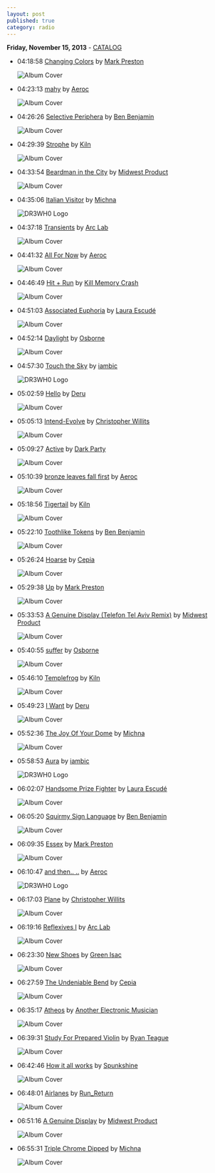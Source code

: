 ```yaml
---
layout: post
published: true
category: radio
---
```


**Friday, November 15, 2013** - [CATALOG](/2013/11/15/aeroc-radio-catalog)

*   04:18:58  [Changing Colors](http://goo.gl/G1KYt7) by [Mark Preston](http://www.last.fm/music/Mark+Preston)

    ![Album Cover](http://userserve-ak.last.fm/serve/174s/51149285.jpg "Nature & Design")

*   04:23:13  [mahy](http://goo.gl/7Lbjh5) by [Aeroc](http://www.last.fm/music/Aeroc)

    ![Album Cover](http://userserve-ak.last.fm/serve/174s/63977817.png "Viscous Solid")

*   04:26:26  [Selective Periphera](http://goo.gl/cvzcRE) by [Ben Benjamin](http://www.last.fm/music/Ben+Benjamin)

    ![Album Cover](http://userserve-ak.last.fm/serve/174s/32955947.jpg "The Many Moods of Ben Benjamin Vol. 1")

*   04:29:39  [Strophe](http://goo.gl/ivOIAP) by [Kiln](http://www.last.fm/music/Kiln)

    ![Album Cover](http://userserve-ak.last.fm/serve/174s/66915146.jpg "Thermals : Sonic-carousels, Tonesheets, Loopstrata, and Slo-wave Microsymphonies")

*   04:33:54  [Beardman in the City](http://goo.gl/7lpe9U) by [Midwest Product](http://www.last.fm/music/Midwest+Product)

    ![Album Cover](http://userserve-ak.last.fm/serve/174s/15812351.jpg "Specifics")

*   04:35:06  [Italian Visitor](http://goo.gl/egC5GX) by [Michna](http://www.last.fm/music/Michna)

    ![DR3WH0 Logo](https://dl.dropboxusercontent.com/u/8239797/DR3WH0.png "DR3WH0 RadioBlog")

*   04:37:18  [Transients](http://goo.gl/gY1CCG) by [Arc Lab](http://www.last.fm/music/Arc+Lab)

    ![Album Cover](http://userserve-ak.last.fm/serve/174s/54630053.jpg "The Goodbye Radio")

*   04:41:32  [All For Now](http://goo.gl/8bMvYW) by [Aeroc](http://www.last.fm/music/Aeroc)

    ![Album Cover](http://userserve-ak.last.fm/serve/174s/71985742.jpg "R+B=?")

*   04:46:49  [Hit + Run](http://goo.gl/sEUZ4m) by [Kill Memory Crash](http://www.last.fm/music/Kill+Memory+Crash)

    ![Album Cover](http://userserve-ak.last.fm/serve/174s/33109953.jpg "Ghostly Swim")

*   04:51:03  [Associated Euphoria](http://goo.gl/4QxHXp) by [Laura Escudé](http://www.last.fm/music/Laura+Escudé)

    ![Album Cover](http://userserve-ak.last.fm/serve/174s/47216697.jpg "Pororoca")

*   04:52:14  [Daylight](http://goo.gl/xgTNsW) by [Osborne](http://www.last.fm/music/Osborne)

    ![Album Cover](http://cdn.last.fm/flatness/catalogue/noimage/2/default_album_medium.png "Spectral Sound Vol. 1")

*   04:57:30  [Touch the Sky](http://goo.gl/ZNJ4nV) by [iambic](http://www.last.fm/music/iambic)

    ![DR3WH0 Logo](https://dl.dropboxusercontent.com/u/8239797/DR3WH0.png "DR3WH0 RadioBlog")

*   05:02:59  [Hello](http://goo.gl/rgHq2H) by [Deru](http://www.last.fm/music/Deru)

    ![Album Cover](http://userserve-ak.last.fm/serve/174s/62506065.jpg "Say Goodbye To Useless")

*   05:05:13  [Intend-Evolve](http://goo.gl/CnxW6J) by [Christopher Willits](http://www.last.fm/music/Christopher+Willits)

    ![Album Cover](http://userserve-ak.last.fm/serve/174s/60675221.jpg "Tiger Flower Circle Sun")

*   05:09:27  [Active](http://goo.gl/U7TZOj) by [Dark Party](http://www.last.fm/music/Dark+Party)

    ![Album Cover](http://userserve-ak.last.fm/serve/174s/33109953.jpg "Ghostly Swim")

*   05:10:39  [bronze leaves fall first](http://goo.gl/ibJ5eT) by [Aeroc](http://www.last.fm/music/Aeroc)

    ![Album Cover](http://userserve-ak.last.fm/serve/174s/63977817.png "Viscous Solid")

*   05:18:56  [Tigertail](http://goo.gl/2JYOgO) by [Kiln](http://www.last.fm/music/Kiln)

    ![Album Cover](http://userserve-ak.last.fm/serve/174s/32954301.jpg "Dusker")

*   05:22:10  [Toothlike Tokens](http://goo.gl/EvxJbw) by [Ben Benjamin](http://www.last.fm/music/Ben+Benjamin)

    ![Album Cover](http://userserve-ak.last.fm/serve/174s/32955947.jpg "The Many Moods of Ben Benjamin Vol. 1")

*   05:26:24  [Hoarse](http://goo.gl/iBcqcm) by [Cepia](http://www.last.fm/music/Cepia)

    ![Album Cover](http://userserve-ak.last.fm/serve/174s/32917829.jpg "Idol Tryouts Two: Ghostly International Vol. Two")

*   05:29:38  [Up](http://goo.gl/8oWtLx) by [Mark Preston](http://www.last.fm/music/Mark+Preston)

    ![Album Cover](http://userserve-ak.last.fm/serve/174s/51149285.jpg "Nature & Design")

*   05:33:53  [A Genuine Display (Telefon Tel Aviv Remix)](http://goo.gl/lqVMSu) by [Midwest Product](http://www.last.fm/music/Midwest+Product)

    ![Album Cover](http://userserve-ak.last.fm/serve/174s/92629459.png "Remixes Compiled")

*   05:40:55  [suffer](http://goo.gl/muY9jw) by [Osborne](http://www.last.fm/music/Osborne)

    ![Album Cover](http://userserve-ak.last.fm/serve/174s/32976333.jpg "Osborne")

*   05:46:10  [Templefrog](http://goo.gl/InZIhT) by [Kiln](http://www.last.fm/music/Kiln)

    ![Album Cover](http://userserve-ak.last.fm/serve/174s/32954301.jpg "Dusker")

*   05:49:23  [I Want](http://goo.gl/caoIr0) by [Deru](http://www.last.fm/music/Deru)

    ![Album Cover](http://userserve-ak.last.fm/serve/174s/62506065.jpg "Say Goodbye To Useless")

*   05:52:36  [The Joy Of Your Dome](http://goo.gl/fViGqj) by [Michna](http://www.last.fm/music/Michna)

    ![Album Cover](http://userserve-ak.last.fm/serve/174s/60713007.jpg "Eggstra EP")

*   05:58:53  [Aura](http://goo.gl/A1HLwP) by [iambic](http://www.last.fm/music/iambic)

    ![DR3WH0 Logo](https://dl.dropboxusercontent.com/u/8239797/DR3WH0.png "DR3WH0 RadioBlog")

*   06:02:07  [Handsome Prize Fighter](http://goo.gl/U4M8HY) by [Laura Escudé](http://www.last.fm/music/Laura+Escudé)

    ![Album Cover](http://userserve-ak.last.fm/serve/174s/47216697.jpg "Pororoca")

*   06:05:20  [Squirmy Sign Language](http://goo.gl/jjOjMs) by [Ben Benjamin](http://www.last.fm/music/Ben+Benjamin)

    ![Album Cover](http://userserve-ak.last.fm/serve/174s/33109953.jpg "Ghostly Swim")

*   06:09:35  [Essex](http://goo.gl/X5Fncs) by [Mark Preston](http://www.last.fm/music/Mark+Preston)

    ![Album Cover](http://userserve-ak.last.fm/serve/174s/51149285.jpg "Nature & Design")

*   06:10:47  [and then.. ..](http://goo.gl/TtSv5T) by [Aeroc](http://www.last.fm/music/Aeroc)

    ![DR3WH0 Logo](https://dl.dropboxusercontent.com/u/8239797/DR3WH0.png "DR3WH0 RadioBlog")

*   06:17:03  [Plane](http://goo.gl/X1uA6o) by [Christopher Willits](http://www.last.fm/music/Christopher+Willits)

    ![Album Cover](http://userserve-ak.last.fm/serve/174s/63639429.png "Airport Symphony")

*   06:19:16  [Reflexives I](http://goo.gl/0Feq7Q) by [Arc Lab](http://www.last.fm/music/Arc+Lab)

    ![Album Cover](http://userserve-ak.last.fm/serve/174s/54630053.jpg "The Goodbye Radio")

*   06:23:30  [New Shoes](http://goo.gl/zWfriK) by [Green Isac](http://www.last.fm/music/Green+Isac)

    ![Album Cover](http://userserve-ak.last.fm/serve/174s/74069580.jpg "Etnotronica")

*   06:27:59  [The Undeniable Bend](http://goo.gl/uE3woQ) by [Cepia](http://www.last.fm/music/Cepia)

    ![Album Cover](http://userserve-ak.last.fm/serve/174s/60823833.png "Natura Morta")

*   06:35:17  [Atheos](http://goo.gl/HOlgSb) by [Another Electronic Musician](http://www.last.fm/music/Another+Electronic+Musician)

    ![Album Cover](http://userserve-ak.last.fm/serve/174s/41264071.jpg "States Of Space")

*   06:39:31  [Study For Prepared Violin](http://goo.gl/wZsCFB) by [Ryan Teague](http://www.last.fm/music/Ryan+Teague)

    ![Album Cover](http://userserve-ak.last.fm/serve/174s/61871383.jpg "Silva")

*   06:42:46  [How it all works](http://goo.gl/AbfxRM) by [Spunkshine](http://www.last.fm/music/Spunkshine)

    ![Album Cover](http://userserve-ak.last.fm/serve/174s/40584987.jpg "And Yet It Moves")

*   06:48:01  [Airlanes](http://goo.gl/mYAGXy) by [Run_Return](http://www.last.fm/music/Run_Return)

    ![Album Cover](http://userserve-ak.last.fm/serve/174s/54629977.jpg "Sum Of An Abstract")

*   06:51:16  [A Genuine Display](http://goo.gl/TV6Fzy) by [Midwest Product](http://www.last.fm/music/Midwest+Product)

    ![Album Cover](http://userserve-ak.last.fm/serve/174s/15812351.jpg "Specifics")

*   06:55:31  [Triple Chrome Dipped](http://goo.gl/eK3DqI) by [Michna](http://www.last.fm/music/Michna)

    ![Album Cover](http://userserve-ak.last.fm/serve/174s/33109953.jpg "Ghostly Swim")

